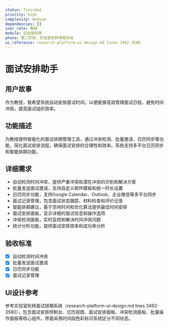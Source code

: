 ```yaml
---
status: finished
priority: high
complexity: medium
dependencies: []
user_role: 教授
module: 实验室轮转
phase: 第二阶段：实验室轮转课程系统
ui_reference: research-platform-ui-design.md lines 3462-3580
---
```


# 面试安排助手

## 用户故事
作为教授，我希望系统自动安排面试时间，以便能够高效管理面试日程，避免时间冲突，提高面试组织效率。

## 功能描述
为教授提供智能化的面试排期管理工具，通过冲突检测、批量邀请、日历同步等功能，简化面试安排流程，确保面试安排的合理性和效率。系统支持多平台日历同步和智能排期功能。

## 详细需求
- 自动检测时间冲突，提供严重冲突和潜在冲突的识别和解决方案
- 批量发送面试邀请，支持自定义邮件模板和统一时长设置
- 日历同步功能，支持Google Calendar、Outlook、企业微信等多平台同步
- 面试记录管理，包含面试状态跟踪、材料检查和评价记录
- 智能排期建议，基于空闲时间和优化算法提供最佳时间安排
- 面试安排面板，显示详细的面试信息和操作选项
- 冲突检测面板，实时监控和解决时间冲突问题
- 统计分析功能，提供面试安排效率和成功率分析

## 验收标准
- [x] 自动检测时间冲突
- [x] 批量发送面试邀请
- [x] 日历同步功能
- [x] 面试记录管理

## UI设计参考
参考实验室轮转面试排期系统（research-platform-ui-design.md lines 3462-3580），包含面试安排控制台、日历视图、面试安排面板、冲突检测面板、批量操作面板等核心组件。界面采用时间段色彩标识系统区分不同状态。